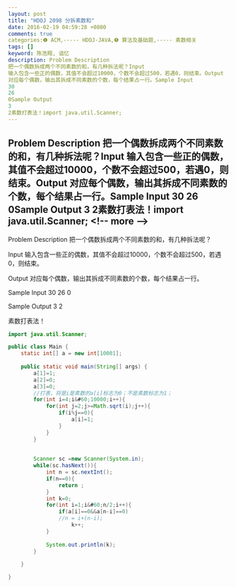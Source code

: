```yaml
---
layout: post
title: "HDOJ 2098 分拆素数和"
date: 2016-02-19 04:59:28 +0800
comments: true
categories:❶ ACM,----- HDOJ-JAVA,❺ 算法及基础题,----- 素数相关
tags: []
keyword: 陈浩翔, 谙忆
description: Problem Description 
把一个偶数拆成两个不同素数的和，有几种拆法呢？Input 
输入包含一些正的偶数，其值不会超过10000，个数不会超过500，若遇0，则结束。Output 
对应每个偶数，输出其拆成不同素数的个数，每个结果占一行。Sample Input 
30 
26 
0Sample Output 
3 
2素数打表法！import java.util.Scanner; 
---
```



Problem Description 
把一个偶数拆成两个不同素数的和，有几种拆法呢？Input 
输入包含一些正的偶数，其值不会超过10000，个数不会超过500，若遇0，则结束。Output 
对应每个偶数，输出其拆成不同素数的个数，每个结果占一行。Sample Input 
30 
26 
0Sample Output 
3 
2素数打表法！import java.util.Scanner;
&#60;!-- more --&#62;
----------

Problem Description
把一个偶数拆成两个不同素数的和，有几种拆法呢？
 

Input
输入包含一些正的偶数，其值不会超过10000，个数不会超过500，若遇0，则结束。
 

Output
对应每个偶数，输出其拆成不同素数的个数，每个结果占一行。
 

Sample Input
30
26
0
 

Sample Output
3
2

素数打表法！

```java
import java.util.Scanner;

public class Main {
    static int[] a = new int[10001];
    
    public static void main(String[] args) {
        a[1]=1;
        a[2]=0;
        a[3]=0;
        //打表，将是i是素数的a[i]标志为0；不是素数标志为1；
        for(int i=4;i&#60;10000;i++){
            for(int j=2;j>=Math.sqrt(i);j++){
                if(i%j==0){
                    a[i]=1;
                }
            }
        }
        
        
        Scanner sc =new Scanner(System.in);
        while(sc.hasNext()){
            int n = sc.nextInt();
            if(n==0){
                return ;
            }
            int k=0;
            for(int i=1;i&#60;n/2;i++){
                if(a[i]==0&&a[n-i]==0)
                //n = i+(n-i);
                    k++;
            }
            
            System.out.println(k);
        }
        
    }

}

```